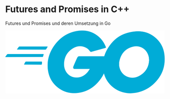 # Futures and Promises in C++

Futures und Promises und deren Umsetzung in Go

<img src="assets/../../assets/go.png"
     alt="Go Logo"
     style="height:200px;display:block; margin-left:auto; margin-right:auto;"/>